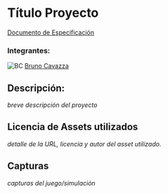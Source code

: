 # Título Proyecto

[Documento de Especificación](docs/especificacion.md)

### Integrantes:

![BC](?size=70) [Bruno Cavazza](https://github.com/BrunoCavazza)

## Descripción:
*breve descripción del proyecto*

## Licencia de Assets utilizados
*detalle de la URL, licencia y autor del asset utilizado.*

## Capturas
*capturas del juego/simulación*
